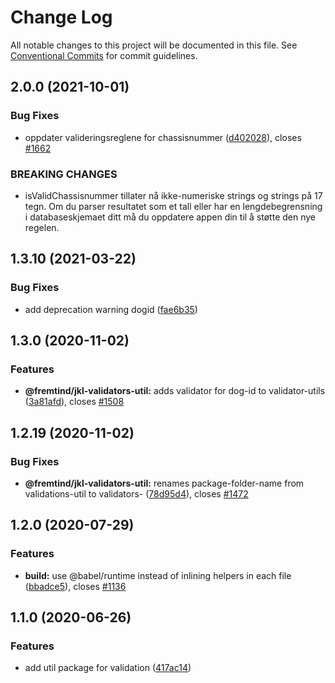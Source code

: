# Change Log

All notable changes to this project will be documented in this file.
See [Conventional Commits](https://conventionalcommits.org) for commit guidelines.

## 2.0.0 (2021-10-01)

### Bug Fixes

- oppdater valideringsreglene for chassisnummer ([d402028](https://github.com/fremtind/jokul/commit/d402028436033925f456f4a7d0775592a1a7aec8)), closes [#1662](https://github.com/fremtind/jokul/issues/1662)

### BREAKING CHANGES

- isValidChassisnummer tillater nå ikke-numeriske strings og strings på 17 tegn. Om du parser
resultatet som et tall eller har en lengdebegrensning i databaseskjemaet ditt må du oppdatere
appen din til å støtte den nye regelen.

## 1.3.10 (2021-03-22)

### Bug Fixes

- add deprecation warning dogid ([fae6b35](https://github.com/fremtind/jokul/commit/fae6b353ecd4859d446438ea0d4dbb09ef447e6c))

## 1.3.0 (2020-11-02)

### Features

- **@fremtind/jkl-validators-util:** adds validator for dog-id to validator-utils ([3a81afd](https://github.com/fremtind/jokul/commit/3a81afdfa9f095fac59ca51f02ff3b2fcd8d2ded)), closes [#1508](https://github.com/fremtind/jokul/issues/1508)

## 1.2.19 (2020-11-02)

### Bug Fixes

- **@fremtind/jkl-validators-util:** renames package-folder-name from validations-util to validators- ([78d95d4](https://github.com/fremtind/jokul/commit/78d95d4f05e0ad14f406fdf0d8b5183f8d573b93)), closes [#1472](https://github.com/fremtind/jokul/issues/1472)

## 1.2.0 (2020-07-29)

### Features

- **build:** use @babel/runtime instead of inlining helpers in each file ([bbadce5](https://github.com/fremtind/jokul/commit/bbadce52ba4da5d540b479b07273332587bed436)), closes [#1136](https://github.com/fremtind/jokul/issues/1136)

## 1.1.0 (2020-06-26)

### Features

- add util package for validation ([417ac14](https://github.com/fremtind/jokul/commit/417ac145a3c021f3b5f9e5fc2824ce4021e55e21))
